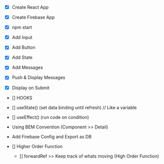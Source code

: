 - [x] Create React App
- [x] Create Firebase App
- [x] npm start
- [x] Add Input
- [x] Add Button
- [x] Add State
- [x] Add Messages
- [x] Push & Display Messages
- [x] Display on Submit 


- [] HOOKS
 - [] useState() (set data binding until refresh) // Like a variable
 - [] useEffect() (run code on condition)
 

- Using BEM Convention (Component >> Detail)

- Add Firebase Config and Export as DB


- [] Higher Order Function
    - [] forwardRef >> Keep track of whats moving (High Order Function)